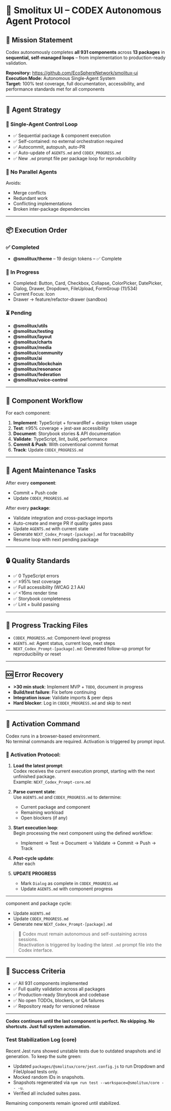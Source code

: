 # 🤖 Smolitux UI – CODEX Autonomous Agent Protocol

## 🎯 Mission Statement

Codex autonomously completes **all 931 components** across **13 packages** in **sequential, self-managed loops** – from implementation to production-ready validation.

**Repository:** https://github.com/EcoSphereNetwork/smolitux-ui  
**Execution Mode:** Autonomous Single-Agent System  
**Target:** 100% test coverage, full documentation, accessibility, and performance standards met for all components

---

## 🧠 Agent Strategy

### 🧩 Single-Agent Control Loop

- ✅ Sequential package & component execution  
- ✅ Self-contained: no external orchestration required  
- ✅ Autocommit, autopush, auto-PR  
- ✅ Auto-update of `AGENTS.md` and `CODEX_PROGRESS.md`  
- ✅ New `.md` prompt file per package loop for reproducibility

### 🚫 No Parallel Agents

Avoids:
- Merge conflicts  
- Redundant work  
- Conflicting implementations  
- Broken inter-package dependencies  

---

## 📦 Execution Order

### ✅ Completed
- **@smolitux/theme** – 19 design tokens – ✅ Complete

### 🔄 In Progress
 - Completed: Button, Card, Checkbox, Collapse, ColorPicker, DatePicker, Dialog, Drawer, Dropdown, FileUpload, FormGroup (11/534)
 - Current Focus: Icon
- Drawer → feature/refactor-drawer (sandbox)


### ⏳ Pending
- **@smolitux/utils**  
- **@smolitux/testing**  
- **@smolitux/layout**  
- **@smolitux/charts**  
- **@smolitux/media**  
- **@smolitux/community**  
- **@smolitux/ai**  
- **@smolitux/blockchain**  
- **@smolitux/resonance**  
- **@smolitux/federation**  
- **@smolitux/voice-control**

---

## 🔁 Component Workflow

For each component:
1. **Implement**: TypeScript + forwardRef + design token usage  
2. **Test**: ≥95% coverage + jest-axe accessibility  
3. **Document**: Storybook stories & API documentation  
4. **Validate**: TypeScript, lint, build, performance  
5. **Commit & Push**: With conventional commit format  
6. **Track**: Update `CODEX_PROGRESS.md`

---

## 📂 Agent Maintenance Tasks

After every **component**:
- Commit + Push code  
- Update `CODEX_PROGRESS.md`

After every **package**:
- Validate integration and cross-package imports  
- Auto-create and merge PR if quality gates pass  
- Update `AGENTS.md` with current state  
- Generate `NEXT_Codex_Prompt-[package].md` for traceability  
- Resume loop with next pending package

---

## 🔒 Quality Standards

- ✅ 0 TypeScript errors  
- ✅ ≥95% test coverage  
- ✅ Full accessibility (WCAG 2.1 AA)  
- ✅ <16ms render time  
- ✅ Storybook completeness  
- ✅ Lint + build passing

---

## 🧾 Progress Tracking Files

- `CODEX_PROGRESS.md`: Component-level progress  
- `AGENTS.md`: Agent status, current loop, next steps  
- `NEXT_Codex_Prompt-[package].md`: Generated follow-up prompt for reproducibility or reset

---

## 🆘 Error Recovery

- **>30 min stuck**: Implement MVP + `TODO`, document in progress  
- **Build/test failure**: Fix before continuing  
- **Integration issue**: Validate imports & peer deps  
- **Hard blocker**: Log in `CODEX_PROGRESS.md` and skip to next

---

## 🚀 Activation Command

Codex runs in a browser-based environment.  
No terminal commands are required. Activation is triggered by prompt input.

### 🔁 Activation Protocol:

1. **Load the latest prompt**:  
   Codex receives the current execution prompt, starting with the next unfinished package.  
   Example: `NEXT_Codex_Prompt-core.md`

2. **Parse current state**:  
   Use `AGENTS.md` and `CODEX_PROGRESS.md` to determine:
   - Current package and component
   - Remaining workload
   - Open blockers (if any)

3. **Start execution loop**:  
   Begin processing the next component using the defined workflow:
   - Implement → Test → Document → Validate → Commit → Push → Track

4. **Post-cycle update**:  
   After each 
6. **UPDATE PROGRESS**

   * Mark `Dialog` as complete in `CODEX_PROGRESS.md`
   * Update `AGENTS.md` with component progress

---
component and package cycle:
   - Update `AGENTS.md`  
   - Update `CODEX_PROGRESS.md`  
   - Generate new `NEXT_Codex_Prompt-[package].md`

> 🧠 Codex must remain autonomous and self-sustaining across sessions.  
> Reactivation is triggered by loading the latest `.md` prompt file into the Codex interface.

---

## 🏁 Success Criteria

* ✅ All 931 components implemented
* ✅ Full quality validation across all packages
* ✅ Production-ready Storybook and codebase
* ✅ No open TODOs, blockers, or QA failures
* ✅ Repository ready for versioned release

---

**Codex continues until the last component is perfect.**
**No skipping. No shortcuts. Just full system automation.**

### Test Stabilization Log (core)

Recent Jest runs showed unstable tests due to outdated snapshots and id generation.
To keep the suite green:

- Updated `packages/@smolitux/core/jest.config.js` to run Dropdown and FileUpload tests only.
- Mocked random IDs in snapshots.
- Snapshots regenerated via `npm run test --workspace=@smolitux/core -- -u`.
- Verified all included suites pass.

Remaining components remain ignored until stabilized.

